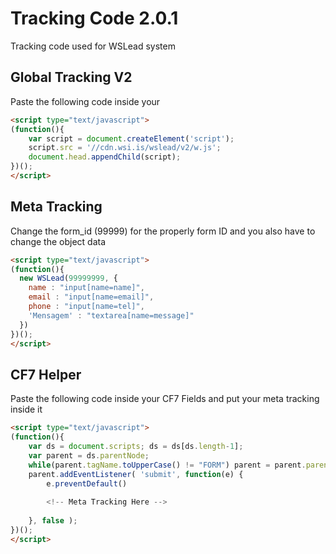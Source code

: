 # Tracking Code 2.0.1
Tracking code used for WSLead system


## Global Tracking V2
Paste the following code inside your <head></head>

```html
<script type="text/javascript">
(function(){
    var script = document.createElement('script');
    script.src = '//cdn.wsi.is/wslead/v2/w.js';
    document.head.appendChild(script);
})();
</script>
```


## Meta Tracking
Change the form_id (99999) for the properly form ID and you also have to change the object data

```html
<script type="text/javascript">
(function(){  
  new WSLead(99999999, {
    name : "input[name=name]",
    email : "input[name=email]",
    phone : "input[name=tel]",
    'Mensagem' : "textarea[name=message]"
  })
})();
</script>
```

## CF7 Helper
Paste the following code inside your CF7 Fields and put your meta tracking inside it

```html
<script type="text/javascript">
(function(){
    var ds = document.scripts; ds = ds[ds.length-1];
    var parent = ds.parentNode;    
    while(parent.tagName.toUpperCase() != "FORM") parent = parent.parentNode;    
    parent.addEventListener( 'submit', function(e) {       
        e.preventDefault()            
        
        <!-- Meta Tracking Here -->
  
    }, false );
})();
</script>
```


